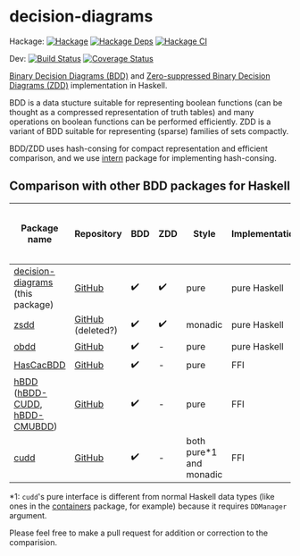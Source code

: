 # decision-diagrams

Hackage:
[![Hackage](https://img.shields.io/hackage/v/decision-diagrams.svg)](https://hackage.haskell.org/package/decision-diagrams)
[![Hackage Deps](https://img.shields.io/hackage-deps/v/decision-diagrams.svg)](https://packdeps.haskellers.com/feed?needle=decision-diagrams)
[![Hackage CI](https://matrix.hackage.haskell.org/api/v2/packages/decision-diagrams/badge)](https://matrix.hackage.haskell.org/#/package/decision-diagrams)

Dev:
[![Build Status](https://github.com/msakai/haskell-decision-diagrams/actions/workflows/build.yaml/badge.svg)](https://github.com/msakai/haskell-decision-diagrams/actions/workflows/build.yaml)
[![Coverage Status](https://coveralls.io/repos/msakai/haskell-decision-diagrams/badge.svg)](https://coveralls.io/r/msakai/haskell-decision-diagrams)

[Binary Decision Diagrams (BDD)](https://en.wikipedia.org/wiki/Binary_decision_diagram) and [Zero-suppressed Binary Decision Diagrams (ZDD)](https://en.wikipedia.org/wiki/Zero-suppressed_decision_diagram) implementation in Haskell.

BDD is a data stucture suitable for representing boolean functions (can be thought as a compressed representation of truth tables) and many operations on boolean functions can be performed efficiently.  ZDD is a variant of BDD suitable for representing (sparse) families of sets compactly.

BDD/ZDD uses hash-consing for compact representation and efficient comparison, and we use [intern](https://hackage.haskell.org/package/intern) package for implementing hash-consing.

## Comparison with other BDD packages for Haskell

|Package name|Repository|BDD|ZDD|Style|Implementation|Hash-consing / Fast equality test|
|------------|----------|---|---|-----|--------------|---------------------------------|
|[decision-diagrams](https://hackage.haskell.org/package/decision-diagrams) (this package)|[GitHub](https://github.com/msakai/haskell-decision-diagrams/)|✔️|✔️|pure|pure Haskell|✔️|
|[zsdd](https://hackage.haskell.org/package/zsdd)|[GitHub](https://github.com/eddiejones2108/decision-diagrams) (deleted?)|✔️|✔️|monadic|pure Haskell|✔️|
|[obdd](https://hackage.haskell.org/package/obdd)|[GitHub](https://github.com/jwaldmann/haskell-obdd)|✔️|-|pure|pure Haskell|-|
|[HasCacBDD](https://hackage.haskell.org/package/HasCacBDD)|[GitHub](https://github.com/m4lvin/HasCacBDD)|✔️|-|pure|FFI|✔️|
|[hBDD](https://hackage.haskell.org/package/hBDD) ([hBDD-CUDD](https://hackage.haskell.org/package/hBDD-CUDD), [hBDD-CMUBDD](https://hackage.haskell.org/package/hBDD-CMUBDD))|[GitHub](https://github.com/peteg/hBDD)|✔️|-|pure|FFI|✔️|
|[cudd](https://hackage.haskell.org/package/cudd)|[GitHub](https://github.com/adamwalker/haskell_cudd)|✔️|-|both pure\*1 and monadic|FFI|✔️|

\*1: `cudd`'s pure interface is different from normal Haskell data types (like ones in the [containers](https://hackage.haskell.org/package/containers) package, for example) because it requires `DDManager` argument.

Please feel free to make a pull request for addition or correction to the comparision.
